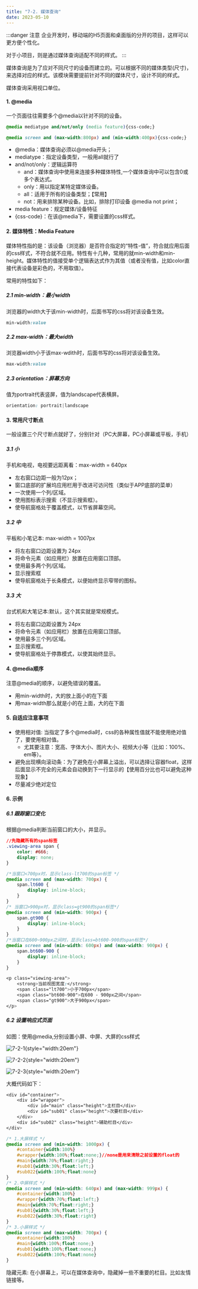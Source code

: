 ```yaml
---
title: "7-2. 媒体查询"
date: 2023-05-10
---
```

:::danger 注意
企业开发时，移动端的H5页面和桌面版的分开的项目，这样可以更方便个性化。  

对于小项目，则是通过媒体查询适配不同的样式。
:::

媒体查询是为了应对不同尺寸的设备而建立的。可以根据不同的媒体类型(尺寸)，来选择对应的样式。该模块需要提前针对不同的媒体尺寸，设计不同的样式。

媒体查询采用视口单位。

#### 1. @media
一个页面往往需要多个@media以针对不同的设备。
```css
@media mediatype and/not/only (media feature){css-code;}

@media screen and (max-width:800px) and (min-width:400px){css-code;}
```
- @media：媒体查询必须以@media开头；
- mediatype：指定设备类型，一般用all就行了
- and/not/only：逻辑运算符
    - and：媒体查询中使用来连接多种媒体特性,一个媒体查询中可以包含0或多个表达式。
    - only：用以指定某特定媒体设备。
    - all：适用于所有的设备类型；【常用】
    - not：用来排除某种设备。比如，排除打印设备 @media not print；
- media feature：规定媒体/设备特征
- {css-code}：在该@media下，需要设置的css样式。

#### 2. 媒体特性：Media Feature
媒体特性指的是：该设备（浏览器）是否符合指定的“特性-值”，符合就应用后面的css样式，不符合就不应用。特性有十几种，常用的就min-width和min-height。媒体特性的值接受单个逻辑表达式作为其值（或者没有值，比如color直接代表设备是彩色的，不用取值）。

常用的特性如下：
##### 2.1 min-width：最小width
浏览器的width大于该min-width时，后面书写的css将对该设备生效。
```css
min-width:value
```

##### 2.2 max-width：最大width
浏览器width小于该max-wdith时，后面书写的css将对该设备生效。
```css
max-width:value
```

##### 2.3 orientation：屏幕方向
值为portrait代表竖屏，值为landscape代表横屏。
```css
orientation: portrait|landscape
```

#### 3. 常用尺寸断点
一般设置三个尺寸断点就好了，分别针对（PC大屏幕，PC小屏幕或平板，手机）
##### 3.1 小
手机和电视，电视要远距离看：max-width = 640px
- 左右窗口边距一般为12px；
- 窗口底部的扩展坞应用栏用于改进可访问性（类似于APP底部的菜单）
- 一次使用一个列/区域。
- 使用图标表示搜索（不显示搜索框）。
- 使导航窗格处于覆盖模式，以节省屏幕空间。

##### 3.2 中
平板和小笔记本: max-width = 1007px
- 将左右窗口边距设置为 24px 
- 将命令元素（如应用栏）放置在应用窗口顶部。
- 使用最多两个列/区域。
- 显示搜索框
- 使导航窗格处于长条模式，以便始终显示窄带的图标。

##### 3.3 大
台式机和大笔记本:默认，这个其实就是常规模式。
- 将左右窗口边距设置为 24px 
- 将命令元素（如应用栏）放置在应用窗口顶部。
- 使用最多三个列/区域。
- 显示搜索框。
- 使导航窗格处于停靠模式，以使其始终显示。

#### 4. @media顺序
注意@media的顺序，以避免错误的覆盖。
- 用min-width时，大的放上面小的在下面
- 用max-width那么就是小的在上面，大的在下面

#### 5. 自适应注意事项
- 使用相对值: 当指定了多个@media时，css的各种属性值就不能使用绝对值了，要使用相对值。
    - 尤其要注意：宽高、字体大小、图片大小、视频大小等（比如：100%、em等）。
- 避免出现横向滚动条：为了避免在小屏幕上溢出，可以选择让容器float，这样后面显示不完全的元素会自动换到下一行显示的【使用百分比也可以避免这种现象】
- 尽量减少绝对定位

#### 6. 示例
##### 6.1 跟踪窗口变化
根据@media判断当前窗口的大小，并显示。
```css
//先隐藏所有的span标签
.viewing-area span {
    color: #666;
    display: none;
}

/*当窗口<700px时，显示class-lt700的span标签 */
@media screen and (max-width: 700px) {
    span.lt600 {
        display: inline-block;
    }
}
/* 当窗口>900px时，显示class=gt900的span标签*/
@media screen and (min-width: 900px) {
    span.gt900 {
        display: inline-block;
    }
}
/*当窗口在600~900px之间时，显示class=bt600-900的span标签*/
@media screen and (min-width: 600px) and (max-width: 900px) {
    span.bt600-900 {
        display: inline-block;
    }
}

<p class="viewing-area">
    <strong>当前视图宽度:</strong>
    <span class="lt700">小于700px</span>
    <span class="bt600-900">在600 - 900px之间</span>
    <span class="gt900">大于900px</span>
</p>
```

##### 6.2 设置响应式页面
如图：使用@media,分别设置小屏、中屏、大屏的css样式

![7-2-1](/img/basic/css/7-2-1.jpg){style="width:20em"}

![7-2-2](/img/basic/css/7-2-2.jpg){style="width:20em"}

![7-2-3](/img/basic/css/7-2-3.jpg){style="width:20em"}


大概代码如下：
```css
<div id="container">
    <div id="wrapper">
        <div id="main" class="height">主栏目</div>
        <div id="sub01" class="height">次要栏目</div>
    </div>
    <div id="sub02" class="height">辅助栏目</div>
</div>

/* 1.大屏样式 */
@media screen and (min-width: 1000px) {
    #container{width:100%}
    #wrapper{width:100%;float:none;}//none是用来清除之前设置的float的
    #main{width:70%;float:right;}
    #sub01{width:30%;float:left;}
    #sub022{width:100%;float:none}
}
/* 2.中屏样式 */
@media screen and (min-width: 640px) and (max-width: 999px) {
    #container{width:100%}
    #wrapper{width:70%;float:left;}
    #main{width:70%;float:right;}
    #sub01{width:30%;float:left;}
    #sub022{width:30%;float:right} 
}
/* 3.小屏样式 */
@media screen and (max-width: 700px) {
    #container{width:100%}
    #main{width:100%;float:none;}
    #sub01{width:100%;float:none;}
    #sub022{width:100%;float:none} 
}
```
隐藏元素: 在小屏幕上，可以在媒体查询中，隐藏掉一些不重要的栏目。比如友情链接等。
